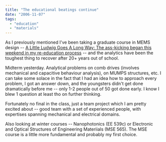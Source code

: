 ```yaml
---
title: "The educational beatings continue"
date: "2006-11-07"
tags: 
  - "education"
  - "materials"
---
```


As I previously mentioned I've been taking a graduate course in MEMS design -- [A Little Ludwig Goes A Long Way: The ass-kicking began this weekend in my re-education process](http://www.theludwigs.com/2006/10/the_asskicking_began_this_week.html "A Little Ludwig Goes A Long Way: The ass-kicking began this weekend in my re-education process") -- and the analytics have been the toughest thing to recover after 20+ years out of school.

Midterm yesterday. Analytical problems on comb drives (involves mechanical and capacitive behaviour analysis), on MUMPS structures, etc. I can take some solace in the fact that I had an idea how to approach every problem, I got an answer down, and the youngsters didn't get done dramatically before me -- only 1-2 people out of 50 got done early. I know I blew 1 question at least tho on further thinking.

Fortunately no final in the class, just a team project which I am pretty excited about -- good team with a set of experienced people, with expertises spanning mechanical and electrical domains.

Also looking at winter courses -- Nanophotonics (EE 539c) or Electronic and Optical Structures of Engineering Materiials (MSE 565). The MSE course is a little more fundamental and probably my first choice.
